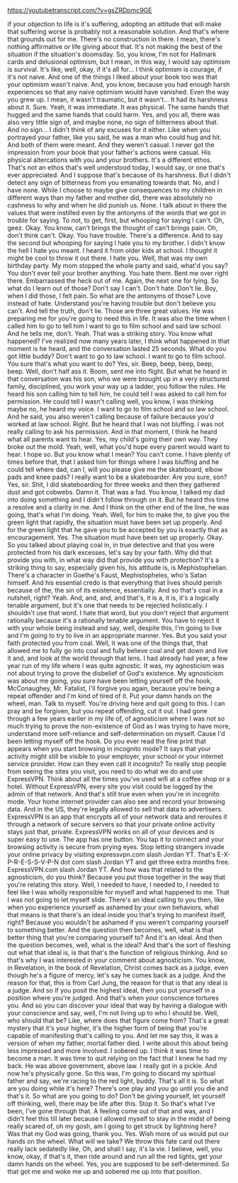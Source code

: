 https://youtubetranscript.com/?v=gsZRDpmc9GE

 if your objection to life is it's suffering, adopting an attitude that will make that suffering worse is probably not a reasonable solution. And that's where that grounds out for me. There's no construction in there. I mean, there's nothing affirmative or life giving about that. It's not making the best of the situation if the situation's doomsday. So, you know, I'm not for Hallmark cards and delusional optimism, but I mean, in this way, I would say optimism is survival. It's like, well, okay, if it's all for... I think optimism is courage, if it's not naive. And one of the things I liked about your book too was that your optimism wasn't naive. And, you know, because you had enough harsh experiences so that any naive optimism would have vanished. Even the way you grew up. I mean, it wasn't traumatic, but it wasn't... It had its harshness about it. Sure. Yeah, it was immediate. It was physical. The same hands that hugged and the same hands that could harm. Yes, and you all, there was also very little sign of, and maybe none, no sign of bitterness about that. And no sign... I didn't think of any excuses for it either. Like when you portrayed your father, like you said, he was a man who could hug and hit. And both of them were meant. And they weren't casual. I never got the impression from your book that your father's actions were casual. His physical altercations with you and your brothers. It's a different ethos. That's not an ethos that's well understood today, I would say, or one that's ever appreciated. And I suppose that's because of its harshness. But I didn't detect any sign of bitterness from you emanating towards that. No, and I have none. While I choose to maybe give consequences to my children in different ways than my father and mother did, there was absolutely no cashness to why and when he did punish us. None. I talk about in there the values that were instilled even by the antonyms of the words that we got in trouble for saying. To not, to get, first, but whooping for saying I can't. Oh, geez. Okay. You know, can't brings the thought of can't brings pain. Oh, don't think can't. Okay. You have trouble. There's a difference. And to say the second but whooping for saying I hate you to my brother. I didn't know the hell I hate you meant. I heard it from older kids at school. I thought it might be cool to throw it out there. I hate you. Well, that was my own birthday party. My mom stopped the whole party and said, what'd you say? You don't ever tell your brother anything. You hate them. Bent me over right there. Embarrassed the heck out of me. Again, the next one for lying. So what do I learn out of those? Don't say I can't. Don't hate. Don't lie. Boy, when I did those, I felt pain. So what are the antonyms of those? Love instead of hate. Understand you're having trouble but don't believe you can't. And tell the truth, don't lie. Those are three great values. He was preparing me for you're going to need this in life. It was also the time when I called him to go to tell him I want to go to film school and said law school. And he tells me, don't. Yeah. That was a striking story. You know what happened? I've realized now many years later, I think what happened in that moment is he heard, and the conversation lasted 25 seconds. What do you got little buddy? Don't want to go to law school. I want to go to film school. You sure that's what you want to do? Yes, sir. Beep, beep, beep, beep, beep. Well, don't half ass it. Boom, sent me into flight. But what he heard in that conversation was his son, who we were brought up in a very structured family, disciplined, you work your way up a ladder, you follow the rules. He heard his son calling him to tell him, he could tell I was asked to call him for permission. He could tell I wasn't calling well, you know, I was thinking maybe no, he heard my voice. I want to go to film school and so law school. And he said, you also weren't calling because of failure because you'd worked at law school. Right. But he heard that I was not bluffing. I was not really calling to ask his permission. And in that moment, I think he heard what all parents want to hear. Yes, my child's going their own way. They broke out the mold. Yeah, well, what you'd hope every parent would want to hear. I hope so. But you know what I mean? You can't come. I have plenty of times before that, that I asked him for things where I was bluffing and he could tell where dad, can I, will you please give me the skateboard, elbow pads and knee pads? I really want to be a skateboarder. Are you sure, son? Yes, sir. Shit, I did skateboarding for three weeks and then they gathered dust and got cobwebs. Damn it. That was a fad. You know, I talked my dad into doing something and I didn't follow through on it. But he heard this time a resolve and a clarity in me. And I think on the other end of the line, he was going, that's what I'm doing. Yeah. Well, for him to make the, to give you the green light that rapidly, the situation must have been set up properly. And for the green light that he gave you to be accepted by you is exactly that as encouragement. Yes. The situation must have been set up properly. Okay. So you talked about playing coal in, in true detective and that you were protected from his dark excesses, let's say by your faith. Why did that provide you with, in what way did that provide you with protection? It's a striking thing to say, especially given his, his attitude is, is Mephistophelian. There's a character in Goethe's Faust, Mephistopheles, who's Satan himself. And his essential credo is that everything that lives should perish because of the, the sin of its existence, essentially. And so that's coal in a nutshell, right? Yeah. And, and, and, and that's, it is a, it is, it's a logically tenable argument, but it's one that needs to be rejected holistically. I shouldn't use that word. I hate that word, but you don't reject that argument rationally because it's a rationally tenable argument. You have to reject it with your whole being instead and say, well, despite this, I'm going to live and I'm going to try to live in an appropriate manner. Yes. But you said your faith protected you from coal. Well, it was one of the things that, that allowed me to fully go into coal and fully believe coal and get down and live it and, and look at the world through that lens. I had already had year, a few year run of my life where I was quite agnostic. It was, my agnosticism was not about trying to prove the disbelief of God's existence. My agnosticism was about me going, you sure have been letting yourself off the hook, McConaughey, Mr. Fatalist, I'll forgive you again, because you're being a repeat offender and I'm kind of tired of it. Put your damn hands on the wheel, man. Talk to myself. You're driving here and quit going to this. I can pray and be forgiven, but you repeat offending, cut it out. I had gone through a few years earlier in my life of, of agnosticism where I was not so much trying to prove the non-existence of God as I was trying to have more, understand more self-reliance and self-determination on myself. Cause I'd been letting myself off the hook. Do you ever read the fine print that appears when you start browsing in incognito mode? It says that your activity might still be visible to your employer, your school or your internet service provider. How can they even call it incognito? To really stop people from seeing the sites you visit, you need to do what we do and use ExpressVPN. Think about all the times you've used wifi at a coffee shop or a hotel. Without ExpressVPN, every site you visit could be logged by the admin of that network. And that's still true even when you're in incognito mode. Your home internet provider can also see and record your browsing data. And in the US, they're legally allowed to sell that data to advertisers. ExpressVPN is an app that encrypts all of your network data and reroutes it through a network of secure servers so that your private online activity stays just that, private. ExpressVPN works on all of your devices and is super easy to use. The app has one button. You tap it to connect and your browsing activity is secure from prying eyes. Stop letting strangers invade your online privacy by visiting expressvpn.com slash Jordan YT. That's E-X-P-R-E-S-S-V-P-N dot com slash Jordan YT and get three extra months free. ExpressVPN.com slash Jordan YT. And how was that related to the agnosticism, do you think? Because you put those together in the way that you're relating this story. Well, I needed to have, I needed to, I needed to feel like I was wholly responsible for myself and what happened to me. That I was not going to let myself slide. There's an ideal calling to you then, like when you experience yourself as ashamed by your own behaviors, what that means is that there's an ideal inside you that's trying to manifest itself, right? Because you wouldn't be ashamed if you weren't comparing yourself to something better. And the question then becomes, well, what is that better thing that you're comparing yourself to? And it's an ideal. And then the question becomes, well, what is the ideal? And that's the sort of fleshing out what that ideal is, is that that's the function of religious thinking. And so that's why I was interested in your comment about agnosticism. You know, in Revelation, in the book of Revelation, Christ comes back as a judge, even though he's a figure of mercy, let's say he comes back as a judge. And the reason for that, this is from Carl Jung, the reason for that is that any ideal is a judge. And so if you posit the highest ideal, then you put yourself in a position where you're judged. And that's when your conscience tortures you. And so you can discover your ideal that way by having a dialogue with your conscience and say, well, I'm not living up to who I should be. Well, who should that be? Like, where does that figure come from? That's a great mystery that it's your higher, it's the higher form of being that you're capable of manifesting that's calling to you. And let me say this, it was a version of when my father, mortal father died. I write about this about being less impressed and more involved. I sobered up. I think it was time to become a man. It was time to quit relying on the fact that I knew he had my back. He was above government, above law. I really got in a pickle. And now he's physically gone. So this was, I'm going to discard my spiritual father and say, we're racing to the red light, buddy. That's all it is. So what are you doing while it's here? There's one play and you go until you die and that's it. So what are you going to do? Don't be giving yourself, let yourself off thinking, well, there may be life after this. Stop it. So that's what I've been, I've gone through that. A feeling come out of that and was, and I didn't feel this till later because I allowed myself to stay in the midst of being really scared of, oh my gosh, am I going to get struck by lightning here? Was that my God was going, thank you. Yes. Wish more of us would put our hands on the wheel. What will we take? We throw this fate card out there really lack sedatedly like, Oh, and shall I say, it's la vie. I believe, well, you know, okay, if that's it, then ride around and run all the red lights, get your damn hands on the wheel. Yes, you are supposed to be self-determined. So that got me and woke me up and sobered me up into that position.